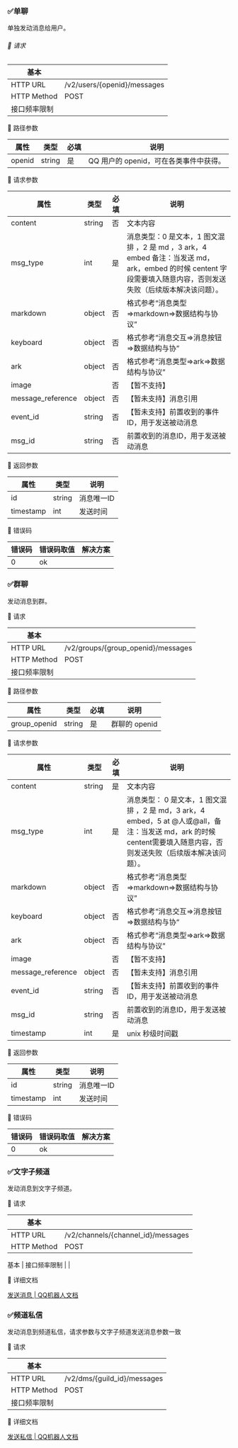 

### ✅单聊

单独发动消息给用户。

###### 	请求

| 基本 |  |
| ---- | ---- |
| HTTP URL | /v2/users/{openid}/messages |
| HTTP Method |	POST |
| 接口频率限制 |

	路径参数

| 属性	| 类型	| 必填	| 说明 |
| --- | --- | --- | --- |
| openid | string |	是 | QQ 用户的 openid，可在各类事件中获得。|

	请求参数

| 属性 | 类型 |	必填 |	说明 |
| --- | --- | --- | ---|
| content |	string |	否 |	文本内容 |
| msg_type | int |	是 |	消息类型：0 是文本，1 图文混排 ，2 是 md ，3 ark，4 embed 备注：当发送 md，ark，embed 的时候 centent 字段需要填入随意内容，否则发送失败（后续版本解决该问题）。 |
| markdown |	object |	否 |	格式参考“消息类型=>markdown=>数据结构与协议” |
| keyboard	| object |	否 |	格式参考“消息交互=>消息按钮=>数据结构与协“ |
| ark |	object |	否 |	格式参考“消息类型=>ark=>数据结构与协议” |
| image |  | 否 |	【暂不支持】 |
| message_reference |	object |	否 |	【暂未支持】消息引用 |
| event_id| 	string |	否 |	【暂未支持】前置收到的事件ID，用于发送被动消息 |
| msg_id |	string |	否 |	前置收到的消息ID，用于发送被动消息 |

	返回参数

| 属性 |	类型 |	说明 |
| --- | --- | --- |
| id |	string |	消息唯一ID |
| timestamp	| int	| 发送时间 |

	错误码

| 错误码 | 错误码取值 |	解决方案 |
| --- | --- | --- |
| 0 |	ok	|  |

### ✅群聊

发动消息到群。

	请求

| 基本 |  |
| ---- | ---- |
| HTTP URL	| /v2/groups/{group_openid}/messages |
| HTTP Method	| POST |
| 接口频率限制	|   |

	路径参数

| 属性 | 类型 |	必填 |	说明 |
| --- | --- | --- | ---|
| group_openid |	string	| 是 |	群聊的 openid |

	请求参数

| 属性 | 类型 |	必填 |	说明 |
| --- | --- | --- | ---|
| content	| string	| 是	| 文本内容 |  
| msg_type	| int	| 是	| 消息类型： 0 是文本，1 图文混排 ，2 是 md，3 ark，4 embed，5 at @人或@all，备注：当发送 md，ark 的时候centent需要填入随意内容，否则发送失败（后续版本解决该问题）。 |   
| markdown	| object	| 否	| 格式参考“消息类型=>markdown=>数据结构与协议” |  
| keyboard	| object	| 否	| 格式参考“消息交互=>消息按钮=>数据结构与协“ |  
| ark	| object	| 否	| 格式参考“消息类型=>ark=>数据结构与协议” |  
| image	|  | 否	| 【暂不支持】 |  
| message_reference	| object	| 否	| 【暂未支持】消息引用 |  
| event_id	| string	| 否	| 【暂未支持】前置收到的事件ID，用于发送被动消息 |  
| msg_id	| string	| 否	| 前置收到的消息ID，用于发送被动消息 |  
| timestamp	| int	| 是	| unix 秒级时间戳 |  

	返回参数

| 属性	| 类型	| 说明 |  
| ---- | ---- | --- |  
| id	| string	| 消息唯一ID |  
| timestamp	| int	| 发送时间 |  

	错误码

| 错误码	| 错误码取值	| 解决方案 |  
| --- | --- | --- |  
| 0	| ok |  	

### ✅文字子频道

发动消息到文字子频道。

	请求

| 基本 |  |  
| --- | --- |  
| HTTP URL	| /v2/channels/{channel_id}/messages |  
| HTTP Method	| POST |  
基本
| 接口频率限制	|   |

	详细文档

[发送消息 \|  QQ机器人文档](https://bot.q.qq.com/wiki/develop/api/openapi/message/post_messages.html)

### ✅频道私信

发动消息到频道私信，请求参数与文字子频道发送消息参数一致

	请求

| 基本 |  |  
| --- | --- |  
| HTTP URL	| /v2/dms/{guild_id}/messages |  
| HTTP Method	| POST |  
| 接口频率限制 |  |  	

	详细文档

[发送私信 \|  QQ机器人文档](https://bot.q.qq.com/wiki/develop/api/openapi/dms/post_dms_messages.html)